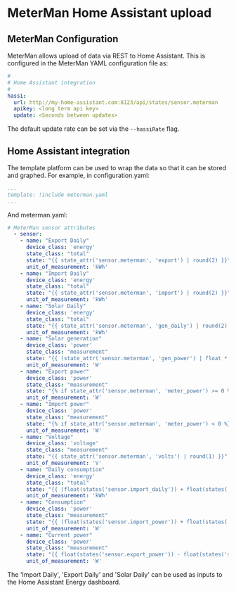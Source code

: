 # MeterMan Home Assistant upload

## MeterMan Configuration

MeterMan allows upload of data via REST to Home Assistant.
This is configured in the MeterMan YAML configuration file as:

```yaml
#
# Home Assistant integration
#
hassi:
  url: http://my-home-assistant.com:8123/api/states/sensor.meterman
  apikey: <long term api key>
  update: <Seconds between updates>
```

The default update rate can be set via the ```--hassiRate``` flag.

## Home Assistant integration

The template platform can be used to wrap the data so that it can be stored and graphed.
For example, in configuration.yaml:

```yaml
...
template: !include meterman.yaml
...
```

And meterman.yaml:

```yaml
# MeterMan sensor attributes
  - sensor:
    - name: "Export Daily"
      device_class: 'energy'
      state_class: "total"
      state: "{{ state_attr('sensor.meterman', 'export') | round(2) }}"
      unit_of_measurement: 'kWh'
    - name: "Import Daily"
      device_class: 'energy'
      state_class: "total"
      state: "{{ state_attr('sensor.meterman', 'import') | round(2) }}"
      unit_of_measurement: 'kWh'
    - name: "Solar Daily"
      device_class: 'energy'
      state_class: "total"
      state: "{{ state_attr('sensor.meterman', 'gen_daily') | round(2) }}"
      unit_of_measurement: 'kWh'
    - name: "Solar generation"
      device_class: 'power'
      state_class: "measurement"
      state: "{{ (state_attr('sensor.meterman', 'gen_power') | float * 1000) | round(0) }}"
      unit_of_measurement: 'W'
    - name: "Export power"
      device_class: 'power'
      state_class: "measurement"
      state: "{% if state_attr('sensor.meterman', 'meter_power') >= 0 %}0{% else %}{{ (state_attr('sensor.meterman', 'meter_power') | float * -1000) | round(0) }}{% endif %}"
      unit_of_measurement: 'W'
    - name: "Import power"
      device_class: 'power'
      state_class: "measurement"
      state: "{% if state_attr('sensor.meterman', 'meter_power') < 0 %}0{% else %}{{ (state_attr('sensor.meterman', 'meter_power') | float * 1000) | round(0) }}{% endif %}"
      unit_of_measurement: 'W'
    - name: "Voltage"
      device_class: 'voltage'
      state_class: "measurement"
      state: "{{ state_attr('sensor.meterman', 'volts') | round(1) }}"
      unit_of_measurement: 'V'
    - name: "Daily consumption"
      device_class: 'energy'
      state_class: "total"
      state: "{{ (float(states('sensor.import_daily')) + float(states('sensor.solar_daily')) - float(states('sensor.export_daily'))) | round(2) }}"
      unit_of_measurement: 'kWh'
    - name: "Consumption"
      device_class: 'power'
      state_class: "measurement"
      state: "{{ (float(states('sensor.import_power')) + float(states('sensor.solar_generation')) - float(states('sensor.export_power'))) | round(0) }}"
      unit_of_measurement: 'W'
    - name: "Current power"
      device_class: 'power'
      state_class: "measurement"
      state: "{{ float(states('sensor.export_power')) - float(states('sensor.import_power')) | round(0) }}"
      unit_of_measurement: 'W'
```

The 'Import Daily', 'Export Daily' and 'Solar Daily' can be used as inputs to the Home Assistant Energy dashboard.
